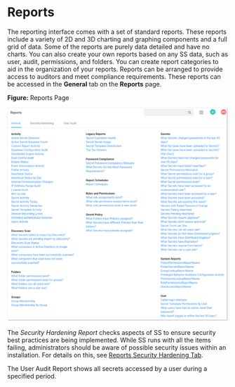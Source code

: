 [title]: # "Reports"
[tags]: # "Reports"
[priority]: # "1000"

# Reports

The reporting interface comes with a set of standard reports. These reports include a variety of 2D and 3D charting and graphing components and a full grid of data. Some of the reports are purely data detailed and have no charts. You can also create your own reports based on any SS data, such as user, audit, permissions, and folders. You can create report categories to aid in the organization of your reports. Reports can be arranged to provide access to auditors and meet compliance requirements. These reports can be accessed in the **General** tab on the **Reports** page.

**Figure:** Reports Page

![1566843951292](images/1566843951292.png)

The _Security Hardening Report_ checks aspects of SS to ensure security best practices are being implemented. While SS runs with all the items failing, administrators should be aware of possible security issues within an installation. For details on this, see [Reports Security Hardening Tab](../reports/report-page/index.md).

The User Audit Report shows all secrets accessed by a user during a specified period.
